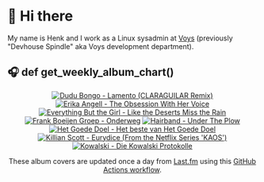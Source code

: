 # 👋 Hi there

My name is Henk and I work as a Linux sysadmin at <a href="https://www.voys.co/about/">Voys</a> (previously "Devhouse Spindle" aka Voys development department).

## 🎧 def get_weekly_album_chart()
<!-- lastfm -->
<p align="center"><a href="https://www.last.fm/music/Dudu+Bongo/Lamento+(CLARAGUILAR+Remix)"><img src="https://lastfm.freetls.fastly.net/i/u/64s/7f947d86920d2431d6803a1fa51956ac.jpg" title="Dudu Bongo - Lamento (CLARAGUILAR Remix)"></a> <a href="https://www.last.fm/music/Erika+Angell/The+Obsession+With+Her+Voice"><img src="https://lastfm.freetls.fastly.net/i/u/64s/b724f02b4d65bfa29e334f493a4dbbe7.jpg" title="Erika Angell - The Obsession With Her Voice"></a> <a href="https://www.last.fm/music/Everything+But+the+Girl/Like+the+Deserts+Miss+the+Rain"><img src="https://lastfm.freetls.fastly.net/i/u/64s/7d0ccd404f0fc79eb73fc58ebf795bb3.jpg" title="Everything But the Girl - Like the Deserts Miss the Rain"></a> <a href="https://www.last.fm/music/Frank+Boeijen+Groep/Onderweg"><img src="https://lastfm.freetls.fastly.net/i/u/64s/1e600aec741646799afea8136b987eb7.jpg" title="Frank Boeijen Groep - Onderweg"></a> <a href="https://www.last.fm/music/Hairband/Under+The+Plow"><img src="https://lastfm.freetls.fastly.net/i/u/64s/efb75d261682971700a45309139a70ad.jpg" title="Hairband - Under The Plow"></a> <a href="https://www.last.fm/music/Het+Goede+Doel/Het+beste+van+Het+Goede+Doel"><img src="https://lastfm.freetls.fastly.net/i/u/64s/040c8b34dd40121e0d3fceb1b95d3b9d.jpg" title="Het Goede Doel - Het beste van Het Goede Doel"></a> <a href="https://www.last.fm/music/Killian+Scott/Eurydice+(From+the+Netflix+Series+%27KAOS%27)"><img src="https://lastfm.freetls.fastly.net/i/u/64s/527e32b796f0dc69599d09f66fcbe883.jpg" title="Killian Scott - Eurydice (From the Netflix Series 'KAOS')"></a> <a href="https://www.last.fm/music/Kowalski/Die+Kowalski+Protokolle"><img src="https://lastfm.freetls.fastly.net/i/u/64s/f040bf6ee78b9e1ed8b14620797ebd62.jpg" title="Kowalski - Die Kowalski Protokolle"></a> </p>

<p align="center">These album covers are updated once a day from <a href="https://www.last.fm/user/hbokh">Last.fm</a> using this <a href="https://github.com/marketplace/actions/lastfm-to-markdown">GitHub Actions workflow</a>.</p>
